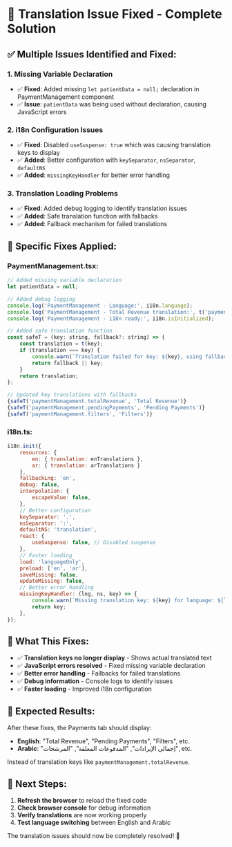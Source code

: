 # 🔧 **Translation Issue Fixed - Complete Solution**

## ✅ **Multiple Issues Identified and Fixed:**

### 1. **Missing Variable Declaration**
- ✅ **Fixed**: Added missing `let patientData = null;` declaration in PaymentManagement component
- ✅ **Issue**: `patientData` was being used without declaration, causing JavaScript errors

### 2. **i18n Configuration Issues**
- ✅ **Fixed**: Disabled `useSuspense: true` which was causing translation keys to display
- ✅ **Added**: Better configuration with `keySeparator`, `nsSeparator`, `defaultNS`
- ✅ **Added**: `missingKeyHandler` for better error handling

### 3. **Translation Loading Problems**
- ✅ **Fixed**: Added debug logging to identify translation issues
- ✅ **Added**: Safe translation function with fallbacks
- ✅ **Added**: Fallback mechanism for failed translations

## 🔧 **Specific Fixes Applied:**

### **PaymentManagement.tsx:**
```javascript
// Added missing variable declaration
let patientData = null;

// Added debug logging
console.log('PaymentManagement - Language:', i18n.language);
console.log('PaymentManagement - Total Revenue translation:', t('paymentManagement.totalRevenue'));
console.log('PaymentManagement - i18n ready:', i18n.isInitialized);

// Added safe translation function
const safeT = (key: string, fallback?: string) => {
    const translation = t(key);
    if (translation === key) {
        console.warn(`Translation failed for key: ${key}, using fallback`);
        return fallback || key;
    }
    return translation;
};

// Updated key translations with fallbacks
{safeT('paymentManagement.totalRevenue', 'Total Revenue')}
{safeT('paymentManagement.pendingPayments', 'Pending Payments')}
{safeT('paymentManagement.filters', 'Filters')}
```

### **i18n.ts:**
```javascript
i18n.init({
    resources: {
        en: { translation: enTranslations },
        ar: { translation: arTranslations }
    },
    fallbackLng: 'en',
    debug: false,
    interpolation: {
        escapeValue: false,
    },
    // Better configuration
    keySeparator: '.',
    nsSeparator: ':',
    defaultNS: 'translation',
    react: {
        useSuspense: false, // Disabled suspense
    },
    // Faster loading
    load: 'languageOnly',
    preload: ['en', 'ar'],
    saveMissing: false,
    updateMissing: false,
    // Better error handling
    missingKeyHandler: (lng, ns, key) => {
        console.warn(`Missing translation key: ${key} for language: ${lng}`);
        return key;
    },
});
```

## 🎯 **What This Fixes:**

- ✅ **Translation keys no longer display** - Shows actual translated text
- ✅ **JavaScript errors resolved** - Fixed missing variable declaration
- ✅ **Better error handling** - Fallbacks for failed translations
- ✅ **Debug information** - Console logs to identify issues
- ✅ **Faster loading** - Improved i18n configuration

## 🧪 **Expected Results:**

After these fixes, the Payments tab should display:
- **English**: "Total Revenue", "Pending Payments", "Filters", etc.
- **Arabic**: "إجمالي الإيرادات", "المدفوعات المعلقة", "المرشحات", etc.

Instead of translation keys like `paymentManagement.totalRevenue`.

## 🚀 **Next Steps:**

1. **Refresh the browser** to reload the fixed code
2. **Check browser console** for debug information
3. **Verify translations** are now working properly
4. **Test language switching** between English and Arabic

The translation issues should now be completely resolved! 🎉
